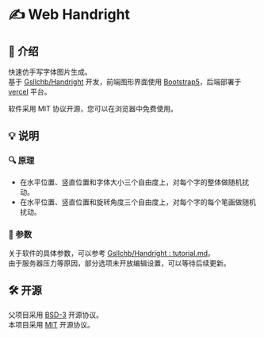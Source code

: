 # ✍️ Web Handright

## 📝 介绍
快速仿手写字体图片生成。  
基于 [Gsllchb/Handright](https://github.com/Gsllchb/Handright/) 开发，前端图形界面使用 [Bootstrap5](https://v5.bootcss.com)，后端部署于 [vercel](https://vercel.com) 平台。

软件采用 MIT 协议开源，您可以在浏览器中免费使用。

## 💡 说明
### 🔍 原理
* 在水平位置、竖直位置和字体大小三个自由度上，对每个字的整体做随机扰动。
* 在水平位置、竖直位置和旋转角度三个自由度上，对每个字的每个笔画做随机扰动。

### 🧲 参数
关于软件的具体参数，可以参考 [Gsllchb/Handright : tutorial.md](https://github.com/Gsllchb/Handright/blob/master/docs/tutorial.md)。  
由于服务器压力等原因，部分选项未开放编辑设置，可以等待后续更新。  

## 🛠 开源
父项目采用 [BSD-3](https://github.com/Gsllchb/Handright/blob/master/LICENSE.txt) 开源协议。  
本项目采用 [MIT](https://github.com/hua-zhi-wan/WebHandRight/blob/master/LICENSE) 开源协议。

